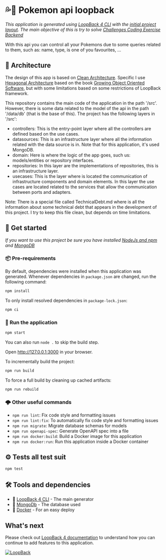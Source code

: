# 💦🐢 Pokemon api loopback

_This application is generated using [LoopBack 4 CLI](https://loopback.io/doc/en/lb4/Command-line-interface.html) with the
[initial project layout](https://loopback.io/doc/en/lb4/Loopback-application-layout.html).
The main objective of this is try to solve [Challenges Coding Exercise Backend](https://github.com/IBMQuantum/backend-code-challenge)_

With this api you can control all your Pokemons due to some queries related to them, such as: 
name, type, is one of you favourites, ...

## 📐 Architecture 

The design of this app is based on [Clean Architecture](https://blog.cleancoder.com/uncle-bob/2012/08/13/the-clean-architecture.html).
Specific I use [Hexagonal Architecture](https://en.wikipedia.org/wiki/Hexagonal_architecture_(software)) 
based on the book [Growing Object Oriented Software](https://www.amazon.com/Growing-Object-Oriented-Software-Guided-Tests/dp/0321503627), 
but with some limitations based on some restrictions of LoopBack framework.

This repository contains the main code of the application in the path '/src'. However, there is some data
related to the model of the api in the path '/data/db' (that is the base of this).
The project has the following layers in '/src':

* controllers: This is the entry-point layer where all the controllers are defined based on the use cases.
* datasources: This is an infrastructure layer where all the information related with the data source is in. 
  Note that for this application, it's used MongoDB.
* domain: Here is where the logic of the app goes, such us: models/entities or repository interfaces. 
* repositories: In this layer are the implementations of repositories, this is an infrastructure layer. 
* usecases: This is the layer where is located the communication of infrastructure components and domain elements. 
In this layer the use cases are located related to the services that allow the communication between ports and adapters.

Note: There is a special file called TechnicalDebt.md where is all the information about some technical debt that 
appears in the development of this project. I try to keep this file clean, but depends on time limitations.


## 🚀 Get started

_If you want to use this project be sure you have installed [NodeJs and npm](https://nodejs.org/es/download/) and 
[MongoDB](https://www.mongodb.com/2)_

### 📦 Pre-requirements

By default, dependencies were installed when this application was generated.
Whenever dependencies in `package.json` are changed, run the following command:

```sh
npm install
```

To only install resolved dependencies in `package-lock.json`:

```sh
npm ci
```

### 🔧 Run the application

```sh
npm start
```

You can also run `node .` to skip the build step.

Open http://127.0.0.1:3000 in your browser.

To incrementally build the project:

```sh
npm run build
```

To force a full build by cleaning up cached artifacts:

```sh
npm run rebuild
```

### 🌩 Other useful commands
- `npm run lint`: Fix code style and formatting issues
- `npm run lint:fix`: To automatically fix code style and formatting issues
- `npm run migrate`: Migrate database schemas for models
- `npm run openapi-spec`: Generate OpenAPI spec into a file
- `npm run docker:build`: Build a Docker image for this application
- `npm run docker:run`: Run this application inside a Docker container

## ⚙️ Tests all test suit

```sh
npm test
```

[comment]: <> (##  🔩 end-to-end tests)


## 🛠️ Tools and dependencies

* 🦄 [LoopBack 4 CLI](https://loopback.io/doc/en/lb4/Command-line-interface.html) - The main generator 
* 🍃 [MongoDb](https://www.mongodb.com/2) - The database used
* 🐳 [Docker](https://www.docker.com/) - For an easy deploy

##  What's next

Please check out [LoopBack 4 documentation](https://loopback.io/doc/en/lb4/) to
understand how you can continue to add features to this application.

[![LoopBack](https://github.com/strongloop/loopback-next/raw/master/docs/site/imgs/branding/Powered-by-LoopBack-Badge-(blue)-@2x.png)](http://loopback.io/)

[comment]: <> (# Say hello 🎁)
[comment]: <> (* Share this proyect 📢)